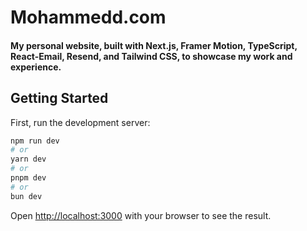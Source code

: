 # Mohammedd.com

#### My personal website, built with Next.js, Framer Motion, TypeScript, React-Email, Resend, and Tailwind CSS, to showcase my work and experience.

## Getting Started

First, run the development server:

```bash
npm run dev
# or
yarn dev
# or
pnpm dev
# or
bun dev
```

Open [http://localhost:3000](http://localhost:3000) with your browser to see the result.
